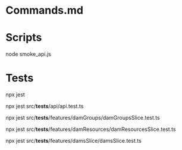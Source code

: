 # Commands.md

# Scripts

node smoke_api.js



# Tests

npx jest

npx jest src/__tests__/api/api.test.ts

npx jest src/__tests__/features/damGroups/damGroupsSlice.test.ts

npx jest src/__tests__/features/damResources/damResourcesSlice.test.ts

npx jest src/__tests__/features/damsSlice/damsSlice.test.ts

